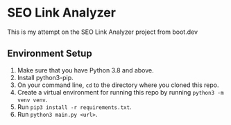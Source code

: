 # SEO Link Analyzer

This is my attempt on the SEO Link Analyzer project from boot.dev

## Environment Setup
1. Make sure that you have Python 3.8 and above.
2. Install python3-pip.
3. On your command line, `cd` to the directory where you cloned this repo.
4. Create a virtual environment for running this repo by running `python3 -m venv venv`.
5. Run `pip3 install -r requirements.txt`.
6. Run `python3 main.py <url>`.
